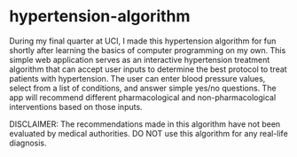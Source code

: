 # hypertension-algorithm

During my final quarter at UCI, I made this hypertension algorithm for fun shortly after learning the basics of computer programming on my own. This simple web application serves as an interactive hypertension treatment algorithm that can accept user inputs to determine the best protocol to treat patients with hypertension. The user can enter blood pressure values, select from a list of conditions, and answer simple yes/no questions. The app will recommend different pharmacological and non-pharmacological interventions based on those inputs.

DISCLAIMER: The recommendations made in this algorithm have not been evaluated by medical authorities. DO NOT use this algorithm for any real-life diagnosis.
